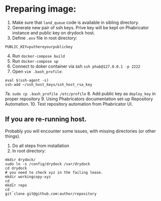 # Preparing image:

1. Make sure that `land_queue` code is available in sibling directory.
2. Generate new pair of ssh keys. Prive key will be kept on Phabricator instance and public key on drydock host.
3. Define `.env` file in root directory:

```
PUBLIC_KEY=puthereyourpublickey
```
4. Run `docker-compose build`
5. Run `docker-compose up`
6. Connect to doker container via ssh `ssh phab@127.0.0.1 -p 2222`
7. Open `vim .bash_profile`:
```
eval $(ssh-agent -s)
ssh-add ~/ssh_host_keys/ssh_host_rsa_key
```
7a. `sudo cp .bash_profile /etc/profile`
8. Add public key as `deploy_key` in proper repository
9. Using Phabricators documentation set-up Repository Automation.
10. Test repository automation from Phabricator UI.

## If you are re-running host.
Probably you will encounter some issues, with missing directories (or other things).
1. Do all steps from installation
1. In root directory:
```
mkdir drydock/
sudo ln -s /config/drydock /var/drydock
cd drydock
# you need to check xyz in the failing lease.
mkdir workingcopy-xyz
cd _
mkdir repo
cd _
git clone git@github.com:author/repository
```
